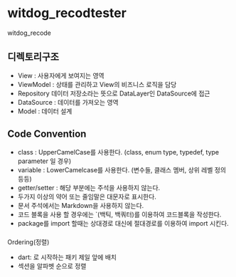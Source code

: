 # witdog_recodtester

witdog_recode

## 디렉토리구조
- View : 사용자에게 보여지는 영역 
- ViewModel : 상태를 관리하고 View의 비즈니스 로직을 담당 
- Repository 데이터 저장소라는 뜻으로 DataLayer인 DataSource에 접근 
- DataSource : 데이터를 가져오는 영역 
- Model : 데이터 설계

## Code Convention
- class : UpperCamelCase를 사용한다. (class, enum type, typedef, type parameter 일 경우) 
- variable : LowerCamelcase를 사용한다. (변수들, 클래스 멤버, 상위 레벨 정의 등등)
- getter/setter : 해당 부분에는 주석을 사용하지 않는다.
- 두가지 이상의 약어 또는 줄임말은 대문자로 표시한다.
- 문서 주석에서는 Markdown을 사용하지 않는다.
- 코드 블록을 사용 할 경우에는 `(백틱, 백쿼터)를 이용하여 코드블록을 작성한다. 
- package를 import 할때는 상대경로 대신에 절대경로를 이용하여 import 시킨다.
###
Ordering(정렬)
- dart: 로 시작하는 패키 제일 앞에 배치
- 섹션을 알파벳 순으로 정렬